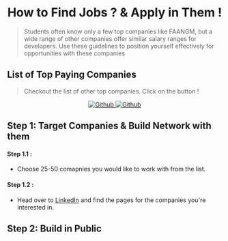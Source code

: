 <h1 align="center">
    How to Find Jobs ?  & Apply in Them !
</h1>

> Students often know only a few top companies like FAANGM, but a wide range of other companies offer similar salary ranges for developers. Use these guidelines to position yourself effectively for opportunities with these companies

## List of Top Paying Companies 
> Checkout the list of other top companies. Click on the button ! 

<p align="center">
    <a href="https://github.com/Developer-RONNIE/List-of-Top-Unicorn-Startups-India"  align="left" alt="Github" title="github">
        <img src="https://img.shields.io/badge/Top--Unicorn--Startups--India-D2B48C?style=for-the-badge&logo=github&logoColor=white" alt="Github"/>
    </a>
    <a href="https://github.com/Developer-RONNIE/BeyondFAANGM"  align="left" alt="Github" title="github">
        <img src="https://img.shields.io/badge/400+--product--based--companies-D2B48C?style=for-the-badge&logo=github&logoColor=white" alt="Github"/>
    </a>  
</p>


## Step 1: Target Companies & Build Network with them 

#### Step 1.1 : 
- Choose 25-50 comapnies you would like to work with from the list. 
#### Step 1.2 : 
- Head over to [LinkedIn](https://www.linkedin.com/) and find the pages for the companies you're interested in.


## Step 2: Build in Public 